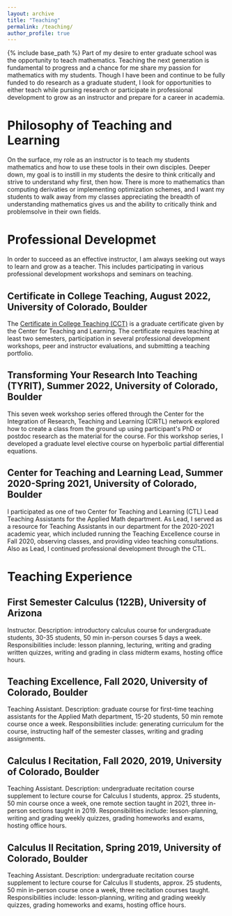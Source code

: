 ```yaml
---
layout: archive
title: "Teaching"
permalink: /teaching/
author_profile: true
---
```


{% include base_path %}
Part of my desire to enter graduate school was the opportunity to teach mathematics. Teaching the next generation is fundamental to progress and a chance for me share my passion for mathematics with my students. Though I have been and continue to be fully funded to do research as a graduate student, I look for opportunities to either teach while pursing research or participate in professional development to grow as an instructor and prepare for a career in academia.

Philosophy of Teaching and Learning
======
On the surface, my role as an instructor is to teach my students mathematics and how to use these tools in their own disciples. Deeper down, my goal is to instill in my students the desire to think critically and strive to understand why first, then how. There is more to mathematics than computing derivaties or implementing optimization schemes, and I want my students to walk away from my classes appreciating the breadth of understanding mathematics gives us and the ability to critically think and problemsolve in their own fields.


Professional Developmet
======
In order to succeed as an effective instructor, I am always seeking out ways to learn and grow as a teacher. This includes participating in various professional development workshops and seminars on teaching.

Certificate in College Teaching, August 2022, University of Colorado, Boulder
------
The [Certificate in College Teaching (CCT)](https://www.colorado.edu/center/teaching-learning/programs/graduate-certificates/certificate-college-teaching) is a graduate certificate given by the Center for Teaching and Learning. The certificate requires teaching at least two semesters, participation in several professional development workshops, peer and instructor evaluations, and submitting a teaching portfolio. 

Transforming Your Research Into Teaching (TYRIT), Summer 2022, University of Colorado, Boulder
------
This seven week workshop series offered through the Center for the Integration of Research, Teaching and Learning (CIRTL) network explored how to create a class from the ground up using participant's PhD or postdoc research as the material for the course. For this workshop series, I developed a graduate level elective course on hyperbolic partial differential equations.

Center for Teaching and Learning Lead, Summer 2020-Spring 2021, University of Colorado, Boulder
------
I participated as one of two Center for Teaching and Learning (CTL) Lead Teaching Assistants for the Applied Math department. As Lead, I served as a resource for Teaching Assistants in our department for the 2020-2021 academic year, which included running the Teaching Excellence course in Fall 2020, observing classes, and providing video teaching consultations. Also as Lead, I continued professional development through the CTL.


Teaching Experience
======
First Semester Calculus (122B), University of Arizona
------
Instructor. Description: introductory calculus course for undergraduate students, 30-35 students, 50 min in-person courses 5 days a week. Responsibilities include: lesson planning, lecturing, writing and grading written quizzes, writing and grading in class midterm exams, hosting office hours.

Teaching Excellence, Fall 2020, University of Colorado, Boulder
------
Teaching Assistant. Description: graduate course for first-time teaching assistants for the Applied Math department, 15-20 students, 50 min remote course once a week. Responsibilities include: generating curriculum for the course, instructing half of the semester classes, writing and grading assignments.

Calculus I Recitation, Fall 2020, 2019, University of Colorado, Boulder
------
Teaching Assistant. Description: undergraduate recitation course supplement to lecture course for Calculus I students, approx. 25 students, 50 min course  once a week, one remote section taught in 2021, three in-person sections taught in 2019. Responsibilities include: lesson-planning, writing and grading weekly quizzes, grading homeworks and exams, hosting office hours.

Calculus II Recitation, Spring 2019, University of Colorado, Boulder
------
Teaching Assistant. Description: undergraduate recitation course supplement to lecture course for Calculus II students, approx. 25 students, 50 min in-person course once a week, three recitation courses taught. Responsibilities include: lesson-planning, writing and grading weekly quizzes, grading homeworks and exams, hosting office hours.
